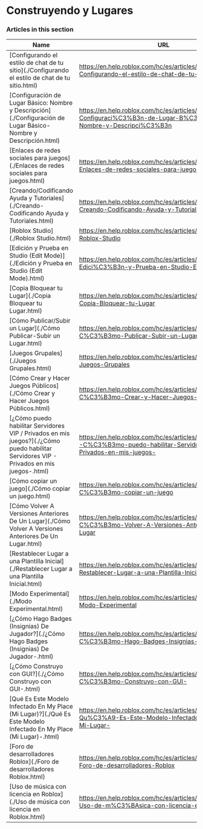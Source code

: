 # Construyendo y Lugares  
### Articles in this section
Name|URL
-|-
[Configurando el estilo de chat de tu sitio](./Configurando el estilo de chat de tu sitio.html) |https://en.help.roblox.com/hc/es/articles/360019904552-Configurando-el-estilo-de-chat-de-tu-sitio
[Configuración de Lugar Básico: Nombre y Descripción](./Configuración de Lugar Básico- Nombre y Descripción.html) |https://en.help.roblox.com/hc/es/articles/203314030-Configuraci%C3%B3n-de-Lugar-B%C3%A1sico-Nombre-y-Descripci%C3%B3n
[Enlaces de redes sociales para juegos](./Enlaces de redes sociales para juegos.html) |https://en.help.roblox.com/hc/es/articles/360000910966-Enlaces-de-redes-sociales-para-juegos
[Creando/Codificando Ayuda y Tutoriales](./Creando-Codificando Ayuda y Tutoriales.html) |https://en.help.roblox.com/hc/es/articles/203625344-Creando-Codificando-Ayuda-y-Tutoriales
[Roblox Studio](./Roblox Studio.html) |https://en.help.roblox.com/hc/es/articles/203313860-Roblox-Studio
[Edición y Prueba en Studio (Edit Mode)](./Edición y Prueba en Studio (Edit Mode).html) |https://en.help.roblox.com/hc/es/articles/203313870-Edici%C3%B3n-y-Prueba-en-Studio-Edit-Mode-
[Copia Bloquear tu Lugar](./Copia Bloquear tu Lugar.html) |https://en.help.roblox.com/hc/es/articles/203313940-Copia-Bloquear-tu-Lugar
[Cómo Publicar/Subir un Lugar](./Cómo Publicar-Subir un Lugar.html) |https://en.help.roblox.com/hc/es/articles/203313890-C%C3%B3mo-Publicar-Subir-un-Lugar
[Juegos Grupales](./Juegos Grupales.html) |https://en.help.roblox.com/hc/es/articles/203313760-Juegos-Grupales
[Cómo Crear y Hacer Juegos Públicos](./Cómo Crear y Hacer Juegos Públicos.html) |https://en.help.roblox.com/hc/es/articles/203313950-C%C3%B3mo-Crear-y-Hacer-Juegos-P%C3%BAblicos
[¿Cómo puedo habilitar Servidores VIP / Privados en mis juegos?](./¿Cómo puedo habilitar Servidores VIP - Privados en mis juegos-.html) |https://en.help.roblox.com/hc/es/articles/360000781023--C%C3%B3mo-puedo-habilitar-Servidores-VIP-Privados-en-mis-juegos-
[Cómo copiar un juego](./Cómo copiar un juego.html) |https://en.help.roblox.com/hc/es/articles/203313900-C%C3%B3mo-copiar-un-juego
[Cómo Volver A Versiones Anteriores De Un Lugar](./Cómo Volver A Versiones Anteriores De Un Lugar.html) |https://en.help.roblox.com/hc/es/articles/203313850-C%C3%B3mo-Volver-A-Versiones-Anteriores-De-Un-Lugar
[Restablecer Lugar a una Plantilla Inicial](./Restablecer Lugar a una Plantilla Inicial.html) |https://en.help.roblox.com/hc/es/articles/203313920-Restablecer-Lugar-a-una-Plantilla-Inicial
[Modo Experimental](./Modo Experimental.html) |https://en.help.roblox.com/hc/es/articles/115003766763-Modo-Experimental
[¿Cómo Hago Badges (Insignias) De Jugador?](./¿Cómo Hago Badges (Insignias) De Jugador-.html) |https://en.help.roblox.com/hc/es/articles/203313650--C%C3%B3mo-Hago-Badges-Insignias-De-Jugador-
[¿Cómo Construyo con GUI?](./¿Cómo Construyo con GUI-.html) |https://en.help.roblox.com/hc/es/articles/203313960--C%C3%B3mo-Construyo-con-GUI-
[Qué Es Este Modelo Infectado En My Place (Mi Lugar)?](./Qué Es Este Modelo Infectado En My Place (Mi Lugar)-.html) |https://en.help.roblox.com/hc/es/articles/203312920-Qu%C3%A9-Es-Este-Modelo-Infectado-En-My-Place-Mi-Lugar-
[Foro de desarrolladores Roblox](./Foro de desarrolladores Roblox.html) |https://en.help.roblox.com/hc/es/articles/360000240223-Foro-de-desarrolladores-Roblox
[Uso de música con licencia en Roblox](./Uso de música con licencia en Roblox.html) |https://en.help.roblox.com/hc/es/articles/360000927163-Uso-de-m%C3%BAsica-con-licencia-en-Roblox